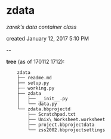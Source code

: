 # zdata

_zarek's data container class_

created January 12, 2017 5:10 PM

--

**tree** (as of 170112 1712):

		zdata
		├── readme.md
		├── setup.py
		├── working.py
		├── zdata
		│   ├── __init__.py
		│   └── data.py
		└── zdata.bbprojectd
			├── Scratchpad.txt
			├── Unix\ Worksheet.worksheet
			├── project.bbprojectdata
			└── zss2002.bbprojectsettings
